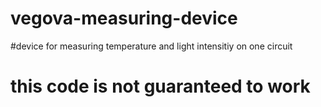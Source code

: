 # vegova-measuring-device

#device for measuring temperature and light intensitiy on one circuit

# this code is not guaranteed to work
